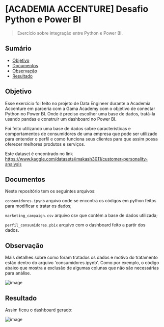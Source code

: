 # [ACADEMIA ACCENTURE] Desafio Python e Power BI

> Exercício sobre integração entre Python e Power BI.


## Sumário

- [Objetivo](#objetivo)
- [Documentos](#documentos)
- [Observação](#observação)
- [Resultado](#resultado)



## Objetivo

Esse exercício foi feito no projeto de Data Engineer durante a Academia Accenture em parceria com a Gama Academy com o objetivo de conectar Python no Power BI.
Onde é preciso escolher uma base de dados, tratá-la usando pandas e construir um dashboard no Power BI.

Foi feito utilizando uma base de dados sobre características e comportamentos de consumidores de uma empresa que pode ser utilizado para entender o perfil e como funciona seus clientes para que assim possa oferecer melhores produtos e serviços.

Este dataset é encontrado no link https://www.kaggle.com/datasets/imakash3011/customer-personality-analysis 




## Documentos

Neste repositório tem os seguintes arquivos:

`consumidores.ipynb` arquivo onde se encontra os códigos em python feitos para modificar e tratar os dados;

`marketing_campaign.csv` arquivo csv que contém a base de dados utilizada;

`perfil_consumidores.pbix` arquivo com o dashboard feito a partir dos dados.




## Observação

Mais detalhes sobre como foram tratados os dados e motivo do tratamento estão dentro do arquivo 'consumidores.ipynb'. Como por exemplo, o código abaixo que mostra a exclusão de algumas colunas que não são necessárias para análise.

![image](https://user-images.githubusercontent.com/85495937/220708045-1760b2bc-c685-442d-a00a-4794cefa05b7.png)





## Resultado

Assim ficou o dashboard gerado:

![image](https://user-images.githubusercontent.com/85495937/220782727-26d4e926-3402-4e14-9bcf-9e1ae18ed895.png)
